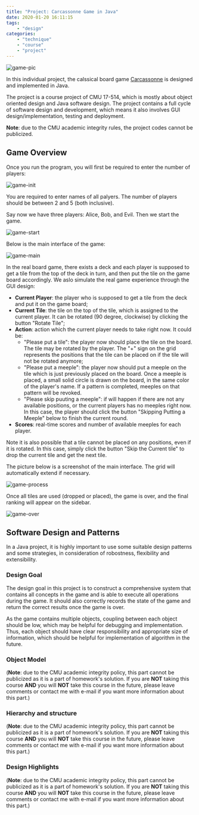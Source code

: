 ```yaml
---
title: "Project: Carcassonne Game in Java"
date: 2020-01-20 16:11:15
tags:
    - "design"
categories:
    - "technique" 
    - "course"
    - "project"
---
```


![game-pic](0.jpg)

In this individual project, the calssical board game [Carcassonne](https://en.wikipedia.org/wiki/Carcassonne_(board_game)) is designed and implemented in Java.

The project is a course project of CMU 17-514, which is mostly about object oriented design and Java software design. The project contains a full cycle of software design and development, which means it also involves GUI design/implementation, testing and deployment.

**Note**: due to the CMU academic integrity rules, the project codes cannot be publicized.

## Game Overview
Once you run the program, you will first be required to enter the number of players:

![game-init](1.png)

You are required to enter names of all palyers. The number of players should be between 2 and 5 (both inclusive).

Say now we have three players: Alice, Bob, and Evil. Then we start the game.

![game-start](2.png)

Below is the main interface of the game:

![game-main](3.png)

In the real board game, there exists a deck and each player is supposed to get a tile from the top of the deck in turn, and then put the tile on the game board accordingly. We aslo simulate the real game experience through the GUI design:

- **Current Player**: the player who is supposed to get a tile from the deck and put it on the game board;
- **Current Tile**: the tile on the top of the tile, which is assigned to the current player. It can be rotated (90 degree, clockwise) by clicking the button "Rotate Tile";
- **Action**: action which the current player needs to take right now. It could be:
    - "Please put a tile": the player now should place the tile on the board. The tile may be rotated by the player. The "+" sign on the grid represents the positions that the tile can be placed on if the tile will not be rotated anymore;
    - "Please put a meeple": the player now should put a meeple on the tile which is just previously placed on the board. Once a meeple is placed, a small solid circle is drawn on the board, in the same color of the player's name. If a pattern is completed, meeples on that pattern will be revoked.
    - "Please skip puuting a meeple": if will happen if there are not any available positions, or the current players has no meeples right now. In this case, the player should click the button "Skipping Putting a Meeple" below to finish the current round.
- **Scores**: real-time scores and number of available meeples for each player.

Note it is also possible that a tile cannot be placed on any positions, even if it is rotated. In this case, simply click the button "Skip the Current tile" to drop the current tile and get the next tile.

The picture below is a screenshot of the main interface. The grid will automatically extend if necessary.

![game-process](4.png)

Once all tiles are used (dropped or placed), the game is over, and the final ranking will appear on the sidebar.

![game-over](5.png)

## Software Design and Patterns

In a Java project, it is highly important to use some suitable design patterns and some strategies, in consideration of robostness, flexibility and extensibility.

### Design Goal

The design goal in this project is to construct a comprehensive system that contains all concepts in the game and is able to execute all operations during the game. It should also correctly records the state of the game and return the correct results once the game is over.

As the game contains multiple objects, coupling between each object should be low, which may be helpful for debugging and implementation. Thus, each object should have clear responsibility and appropriate size of information, which should be helpful for implementation of algorithm in the future.

### Object Model

(**Note**: due to the CMU academic integrity policy, this part cannot be publicized as it is a part of homework's solution. If you are **NOT** taking this course **AND** you will **NOT** take this course in the future, please leave comments or contact me with e-mail if you want more information about this part.)

### Hierarchy and structure

(**Note**: due to the CMU academic integrity policy, this part cannot be publicized as it is a part of homework's solution. If you are **NOT** taking this course **AND** you will **NOT** take this course in the future, please leave comments or contact me with e-mail if you want more information about this part.)

### Design Highlights

(**Note**: due to the CMU academic integrity policy, this part cannot be publicized as it is a part of homework's solution. If you are **NOT** taking this course **AND** you will **NOT** take this course in the future, please leave comments or contact me with e-mail if you want more information about this part.)